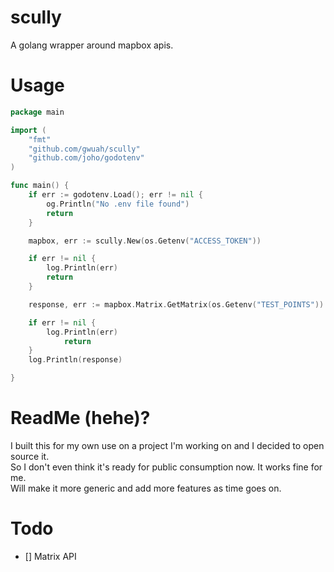 # scully

A golang wrapper around mapbox apis.

# Usage

```go
package main

import (
	"fmt"
	"github.com/gwuah/scully"
	"github.com/joho/godotenv"
)

func main() {
	if err := godotenv.Load(); err != nil {
		og.Println("No .env file found")
		return
	}

	mapbox, err := scully.New(os.Getenv("ACCESS_TOKEN"))

	if err != nil {
		log.Println(err)
		return
	}

	response, err := mapbox.Matrix.GetMatrix(os.Getenv("TEST_POINTS"))

	if err != nil {
		log.Println(err)
    		return
	}
	log.Println(response)

}
```

# ReadMe (hehe)?

I built this for my own use on a project I'm working on and I decided to open source it. <br/>
So I don't even think it's ready for public consumption now. It works fine for me. <br/>
Will make it more generic and add more features as time goes on. <br/>

# Todo

- [] Matrix API
